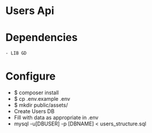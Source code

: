 Users Api
==

Dependencies
==

    - LIB GD

Configure
==

  - $ composer install
  - $ cp .env.example .env
  - $ mkdir public/assets/
  - Create Users DB
  - Fill with data as appropriate in .env
  - mysql -u[DBUSER] -p [DBNAME] < users_structure.sql
